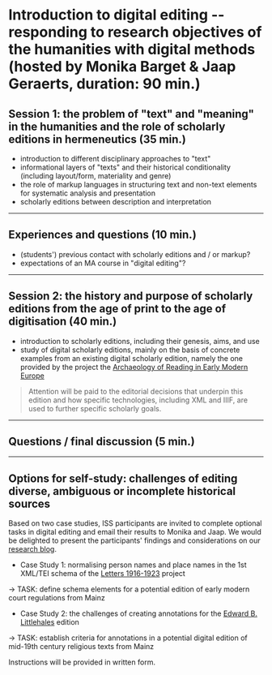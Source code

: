 # Introduction to digital editing -- responding to research objectives of the humanities with digital methods (hosted by Monika Barget & Jaap Geraerts, duration: 90 min.)

## Session 1: the problem of "text" and "meaning" in the humanities and the role of scholarly editions in hermeneutics (35 min.)

* introduction to different disciplinary approaches to "text"
* informational layers of "texts" and their historical conditionality (including layout/form, materiality and genre)
* the role of markup languages in structuring text and non-text elements for systematic analysis and presentation
* scholarly editions between description and interpretation

***
## Experiences and questions (10 min.)

* (students') previous contact with scholarly editions and / or markup?
* expectations of an MA course in "digital editing"?

***

## Session 2: the history and purpose of scholarly editions from the age of print to the age of digitisation (40 min.)

* introduction to scholarly editions, including their genesis, aims, and use
* study of digital scholarly editions, mainly on the basis of concrete examples from an existing digital scholarly edition, namely the one provided by the project the [Archaeology of Reading in Early Modern Europe](https://archaeologyofreading.org/)

> Attention will be paid to the editorial decisions that underpin this edition and how specific technologies, including XML and IIIF, are used to further specific scholarly goals. 

***
## Questions / final discussion (5 min.)

***

## Options for self-study: challenges of editing diverse, ambiguous or incomplete historical sources

Based on two case studies, ISS participants are invited to complete optional tasks in digital editing and email their results to Monika and Jaap. We would be delighted to present the participants' findings and considerations on our [research blog](https://dhlab.hypotheses.org/). 

* Case Study 1: normalising person names and place names in the 1st XML/TEI schema of the [Letters 1916-1923](http://letters1916.maynoothuniversity.ie/) project

-> TASK: define schema elements for a potential edition of early modern court regulations from Mainz

* Case Study 2: the challenges of creating annotations for the [Edward B. Littlehales](https://www.youtube.com/watch?v=wRslCtTPpzc&feature=youtu.be) edition

-> TASK: establish criteria for annotations in a potential digital edition of mid-19th century religious texts from Mainz

Instructions will be provided in written form.
